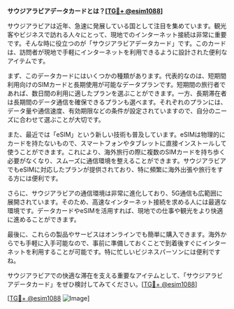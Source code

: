 **サウジアラビアデータカードとは？[[TG💪+ @esim1088](https://t.me/s/esim1088)]**

サウジアラビアは近年、急速に発展している国として注目を集めています。観光客やビジネスで訪れる人々にとって、現地でのインターネット接続は非常に重要です。そんな時に役立つのが「サウジアラビアデータカード」です。このカードは、訪問者が現地で手軽にインターネットを利用できるように設計された便利なアイテムです。

まず、このデータカードにはいくつかの種類があります。代表的なのは、短期間利用向けのSIMカードと長期使用が可能なデータプランです。短期間の旅行者であれば、数日間の利用に適したプランを選ぶことができます。一方、長期滞在者は長期間のデータ通信を確保できるプランも選べます。それぞれのプランには、データ量や通信速度、有効期限などの条件が設定されていますので、自分のニーズに合わせて選ぶことが大切です。

また、最近では「eSIM」という新しい技術も普及しています。eSIMは物理的にカードを持たないもので、スマートフォンやタブレットに直接インストールして使うことができます。これにより、海外旅行の際に複数のSIMカードを持ち歩く必要がなくなり、スムーズに通信環境を整えることができます。サウジアラビアでもeSIMに対応したプランが提供されており、特に頻繁に海外出張や旅行をする方には便利です。

さらに、サウジアラビアの通信環境は非常に進化しており、5G通信も広範囲に展開されています。そのため、高速なインターネット接続を求める人には最適な環境です。データカードやeSIMを活用すれば、現地での仕事や観光をより快適に進めることができます。

最後に、これらの製品やサービスはオンラインでも簡単に購入できます。海外からでも手軽に入手可能なので、事前に準備しておくことで到着後すぐにインターネットを利用することが可能です。特に忙しいビジネスパーソンには便利ですね。

サウジアラビアでの快適な滞在を支える重要なアイテムとして、「サウジアラビアデータカード」をぜひ検討してみてください。[[TG💪+ @esim1088](https://t.me/s/esim1088)]

[[TG💪+ @esim1088](https://t.me/s/esim1088) ![Image](https://i.postimg.cc/Y0z9fWf4/image.png)]